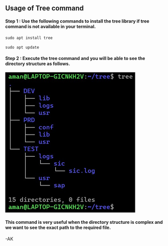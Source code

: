 ## Usage of Tree command

#### Step 1 : Use the following commands to install the tree library if tree command is not available in your terminal.
```
sudo apt install tree
```
```
sudo apt update
```
#### Step 2 : Execute the tree command and you will be able to see the directory structure as follows.
![](https://github.com/amancs1422/Practice_Shell_Scripting/blob/29d7a59122f37eb85ce43aec37d5437087783955/Images/tree1.jpg)<br>

#### This command is very useful when the directory structure is complex and we want to see the exact path to the required file.

-AK